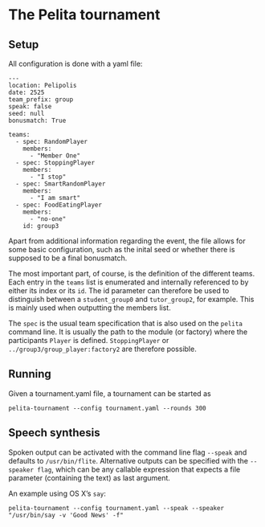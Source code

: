 # The Pelita tournament

## Setup

All configuration is done with a yaml file:

    ---
    location: Pelipolis
    date: 2525
    team_prefix: group
    speak: false
    seed: null
    bonusmatch: True
    
    teams:
      - spec: RandomPlayer
        members:
          - "Member One"
      - spec: StoppingPlayer
        members:
          - "I stop"
      - spec: SmartRandomPlayer
        members:
          - "I am smart"
      - spec: FoodEatingPlayer
        members:
          - "no-one"
        id: group3

Apart from additional information regarding the event, the file allows for some basic configuration, such as the inital seed or whether there is supposed to be a final bonusmatch.

The most important part, of course, is the definition of the different teams.
Each entry in the `teams` list is enumerated and internally referenced to by either its index or its `id`. The id parameter can therefore be used to distinguish between a `student_group0` and `tutor_group2`, for example.
This is mainly used when outputting the members list.

The `spec` is the usual team specification that is also used on the `pelita` command line.
It is usually the path to the module (or factory) where the participants `Player` is defined.
`StoppingPlayer` or `../group3/group_player:factory2` are therefore possible.

## Running

Given a tournament.yaml file, a tournament can be started as

    pelita-tournament --config tournament.yaml --rounds 300

## Speech synthesis

Spoken output can be activated with the command line flag `--speak` and defaults to `/usr/bin/flite`.
Alternative outputs can be specified with the `--speaker flag`, which can be any callable expression that expects a file parameter (containing the text) as last argument.

An example using OS X’s `say`:

    pelita-tournament --config tournament.yaml --speak --speaker "/usr/bin/say -v 'Good News' -f"
